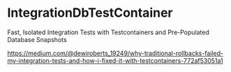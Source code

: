 # IntegrationDbTestContainer
Fast, Isolated Integration Tests with Testcontainers and Pre-Populated Database Snapshots

https://medium.com/@dewiroberts_19249/why-traditional-rollbacks-failed-my-integration-tests-and-how-i-fixed-it-with-testcontainers-772af53051a1
